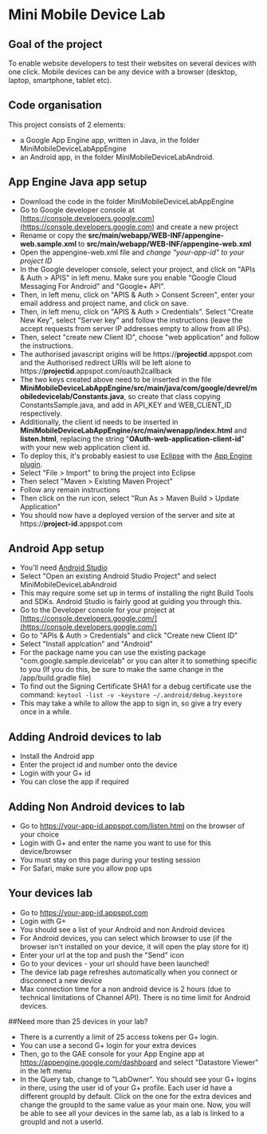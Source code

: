 Mini Mobile Device Lab
======================

## Goal of the project

To enable website developers to test their websites on several devices with one click.
Mobile devices can be any device with a browser (desktop, laptop, smartphone, tablet etc).

## Code organisation

This project consists of 2 elements:
- a Google App Engine app, written in Java, in the folder MiniMobileDeviceLabAppEngine
- an Android app, in the folder MiniMobileDeviceLabAndroid. 

## App Engine Java app setup

- Download the code in the folder MiniMobileDeviceLabAppEngine
- Go to Google developer console at [https://console.developers.google.com](https://console.developers.google.com) and create a new project
- Rename or copy the **src/main/webapp/WEB-INF/appengine-web.sample.xml** to **src/main/webapp/WEB-INF/appengine-web.xml**
- Open the appengine-web.xml file and *change "your-app-id" to your project ID*
- In the Google developer console, select your project, and click on "APIs & Auth > APIS" in left menu. Make sure you enable "Google Cloud Messaging For Android" and "Google+ API".
- Then, in left menu, click on "APIS & Auth > Consent Screen", enter your email address and project name, and click on save.
- Then, in left menu, click on "APIS & Auth > Credentials". Select "Create New Key", select "Server key" and follow the instructions (leave the accept requests from server IP addresses empty to allow from all IPs). 
- Then, select "create new Client ID", choose "web application" and follow the instructions.
- The authorised javascript origins will be https://**projectid**.appspot.com and the Authorised redirect URIs will be left alone to https://**projectid**.appspot.com/oauth2callback
- The two keys created above need to be inserted in the file **MiniMobileDeviceLabAppEngine/src/main/java/com/google/devrel/mobiledevicelab/Constants.java**, so create that class copying ConstantsSample.java, and add in API_KEY and WEB_CLIENT_ID respectively.
- Additionally, the client id needs to be inserted in **MiniMobileDeviceLabAppEngine/src/main/wenapp/index.html** and **listen.html**, replacing the string "**OAuth-web-application-client-id**" with your new web application client id.
- To deploy this, it's probably easiest to use [Eclipse](https://www.eclipse.org/) with the [App Engine plugin](https://cloud.google.com/appengine/docs/java/tools/eclipse).
- Select "File > Import" to bring the project into Eclipse
- Then select "Maven > Existing Maven Project"
- Follow any remain instructions
- Then click on the run icon, select "Run As > Maven Build > Update Application"
- You should now have a deployed version of the server and site at https://**project-id**.appspot.com


## Android App setup
- You'll need [Android Studio](https://developer.android.com/sdk/index.html)
- Select "Open an existing Android Studio Project" and select MiniMobileDeviceLabAndroid
- This may require some set up in terms of installing the right Build Tools and SDKs. Android Studio is fairly good at guiding you through this.
- Go to the Developer console for your project at [https://console.developers.google.com/](https://console.developers.google.com/)
- Go to "APIs & Auth > Credentials" and click "Create new Client ID"
- Select "Install applcation" and "Android"
- For the package name you can use the existing package "com.google.sample.devicelab" or you can alter it to something specific to you (If you do this, be sure to make the same change in the /app/build.gradle file)
- To find out the Signing Certificate SHA1 for a debug certificate use the command: `keytool -list -v -keystore ~/.android/debug.keystore`
- This may take a while to allow the app to sign in, so give a try every once in a while.

## Adding Android devices to lab
- Install the Android app
- Enter the project id and number onto the device
- Login with your G+ id
- You can close the app if required

## Adding Non Android devices to lab
- Go to https://your-app-id.appspot.com/listen.html on the browser of your choice
- Login with G+ and enter the name you want to use for this device/browser
- You must stay on this page during your testing session
- For Safari, make sure you allow pop ups

## Your devices lab
- Go to https://your-app-id.appspot.com
- Login with G+
- You should see a list of your Android and non Android devices
- For Android devices, you can select which browser to use (if the browser isn't installed on your device, it will open the play store for it)
- Enter your url at the top and push the "Send" icon
- Go to your devices - your url should have been launched!
- The device lab page refreshes automatically when you connect or disconnect a new device
- Max connection time for a non android device is 2 hours (due to technical limitations of Channel API). There is no time limit for Android devices.

##Need more than 25 devices in your lab?
- There is a currently a limit of 25 access tokens per G+ login.
- You can use a second G+ login for your extra devices
- Then, go to the GAE console for your App Engine app at https://appengine.google.com/dashboard and select "Datastore Viewer" in the left menu
- In the Query tab, change to "LabOwner". You should see your G+ logins in there, using the user id of your G+ profile. Each user id have a different groupId by default. Click on the one for the extra devices and change the groupId to the same value as your main one. Now, you will be able to see all your devices in the same lab, as a lab is linked to a groupId and not a userId.

